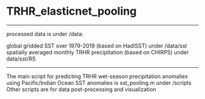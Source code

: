 # TRHR_elasticnet_pooling
------------------------------------------------------------------------
processed data is under /data:

global gridded SST over 1979-2019 (based on HadISST) under /data/sst
spatially averaged monthly TRHR precipitation (based on CHIRPS) under data/sst/RS

------------------------------------------------------------------------

The main script for predicting TRHR wet-season precipitation anomalies using Pacific/Indian Ocean SST anomalies is sst_pooling.m under /scripts
Other scripts are for data post-processing and visualization
